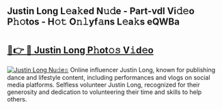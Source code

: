 ## Justin Long L𝚎a𝚔ed N𝚞𝚍e - Part-vdl Vi𝚍𝚎o P𝚑𝚘tos - H𝚘𝚝 O𝚗𝚕yf𝚊ns L𝚎a𝚔s eQWBa

# <h2><a href="http://kfcqqo.oniu.top/?m=Justin+Long">🔗👉 🔴 Justin Long P𝚑ot𝚘𝚜 V𝚒d𝚎o</a></h2>

[![Justin Long Nu𝚍e𝚜](https://i.imgur.com/0qMVB7G.gif)](http://kfcqqo.oniu.top/?m=Justin+Long)
Online influencer Justin Long, known for publishing dance and lifestyle content, including performances and vlogs on social media platforms. Selfless volunteer Justin Long, recognized for their generosity and dedication to volunteering their time and skills to help others.  
